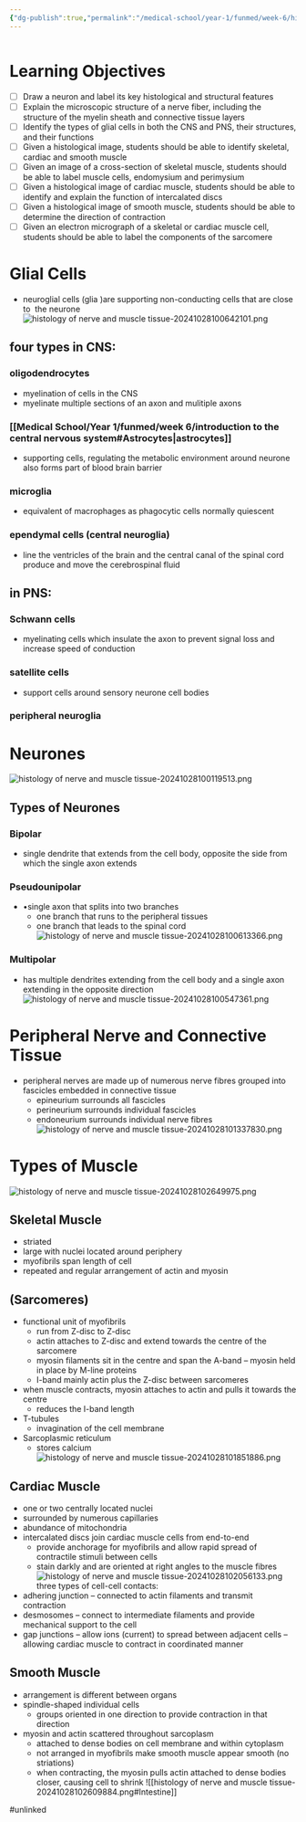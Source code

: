 ```yaml
---
{"dg-publish":true,"permalink":"/medical-school/year-1/funmed/week-6/histology-of-nerve-and-muscle-tissue/","tags":["funmed"]}
---
```


```table-of-contents
```
# Learning Objectives
- [ ] Draw a neuron and label its key histological and structural features
- [ ] Explain the microscopic structure of a nerve fiber, including the structure of the myelin sheath and connective tissue layers
- [ ] Identify the types of glial cells in both the CNS and PNS, their structures, and their functions
- [ ] Given a histological image, students should be able to identify skeletal, cardiac and smooth muscle
- [ ] Given an image of a cross-section of skeletal muscle, students should be able to label muscle cells, endomysium and perimysium
- [ ] Given a histological image of cardiac muscle, students should be able to identify and explain the function of intercalated discs
- [ ] Given a histological image of smooth muscle, students should be able to determine the direction of contraction
- [ ] Given an electron micrograph of a skeletal or cardiac muscle cell, students should be able to label the components of the sarcomere

# Glial Cells
- neuroglial cells (glia )are supporting non-conducting cells that are close to  the neurone
![histology of nerve and muscle tissue-20241028100642101.png](/img/user/Medical%20School/Year%201/funmed/week%206/attachments/histology%20of%20nerve%20and%20muscle%20tissue-20241028100642101.png)
##  four types in CNS:
###  oligodendrocytes
- myelination of cells in the CNS
- myelinate multiple sections of an axon and mulitiple axons
### [[Medical School/Year 1/funmed/week 6/introduction to the central nervous system#Astrocytes\|astrocytes]]
- supporting cells, regulating the metabolic environment around neurone also forms part of blood brain barrier
### microglia
- equivalent of macrophages as phagocytic cells normally quiescent
### ependymal cells (central neuroglia)
-  line the ventricles of the brain and the central canal of the spinal cord produce and move the cerebrospinal fluid
## in PNS:
### Schwann cells
- myelinating cells which insulate the axon to prevent signal loss and increase speed of conduction
### satellite cells
- support cells around sensory neurone cell bodies
### peripheral neuroglia

# Neurones

![histology of nerve and muscle tissue-20241028100119513.png](/img/user/Medical%20School/Year%201/funmed/week%206/attachments/histology%20of%20nerve%20and%20muscle%20tissue-20241028100119513.png)
## Types of Neurones
### Bipolar
- single dendrite that extends from the cell body, opposite the side from which the single axon extends
### Pseudounipolar
- •single axon that splits into two branches
	- one branch that runs to the peripheral tissues
	- one branch that leads to the spinal cord
![histology of nerve and muscle tissue-20241028100613366.png](/img/user/Medical%20School/Year%201/funmed/week%206/attachments/histology%20of%20nerve%20and%20muscle%20tissue-20241028100613366.png)
### Multipolar
- has multiple dendrites extending from the cell body and a single axon extending in the opposite direction
![histology of nerve and muscle tissue-20241028100547361.png](/img/user/Medical%20School/Year%201/funmed/week%206/attachments/histology%20of%20nerve%20and%20muscle%20tissue-20241028100547361.png)

# Peripheral Nerve and Connective Tissue
- peripheral nerves are made up of numerous nerve fibres grouped into fascicles embedded in connective tissue
	- epineurium surrounds all fascicles
	- perineurium surrounds individual fascicles
	- endoneurium surrounds individual nerve fibres
![histology of nerve and muscle tissue-20241028101337830.png](/img/user/Medical%20School/Year%201/funmed/week%206/attachments/histology%20of%20nerve%20and%20muscle%20tissue-20241028101337830.png)

# Types of Muscle
![histology of nerve and muscle tissue-20241028102649975.png](/img/user/Medical%20School/Year%201/funmed/week%206/attachments/histology%20of%20nerve%20and%20muscle%20tissue-20241028102649975.png)
## Skeletal Muscle
- striated
- large with nuclei located around periphery 
- myofibrils span length of cell
- repeated and regular arrangement of actin and myosin
## (Sarcomeres)
- functional unit of myofibrils
	- run from Z-disc to Z-disc
	- actin attaches to Z-disc and extend towards the centre of the sarcomere
	- myosin filaments sit in the centre and span the A-band – myosin held in place by M-line proteins
	- I-band mainly actin plus the Z-disc between sarcomeres
- when muscle contracts, myosin attaches to actin and pulls it towards the centre
	- reduces the I-band length
- T-tubules
	- invagination of the cell membrane
- Sarcoplasmic reticulum
	- stores calcium
![histology of nerve and muscle tissue-20241028101851886.png](/img/user/Medical%20School/Year%201/funmed/week%206/attachments/histology%20of%20nerve%20and%20muscle%20tissue-20241028101851886.png)

## Cardiac Muscle
- one or two centrally located nuclei
- surrounded by numerous capillaries
- abundance of mitochondria
- intercalated discs join cardiac muscle cells from end-to-end
	- provide anchorage for myofibrils and allow rapid spread of contractile stimuli between cells
	- stain darkly and are oriented at right angles to the muscle fibres
![histology of nerve and muscle tissue-20241028102056133.png](/img/user/Medical%20School/Year%201/funmed/week%206/attachments/histology%20of%20nerve%20and%20muscle%20tissue-20241028102056133.png)
three types of cell-cell contacts:
- adhering junction – connected to actin filaments and transmit contraction
- desmosomes – connect to intermediate filaments and provide mechanical support to the cell
- gap junctions – allow ions (current) to spread between adjacent cells – allowing cardiac muscle to contract in coordinated manner

## Smooth Muscle
- arrangement is different between organs
- spindle-shaped individual cells
	- groups oriented in one direction to provide contraction in that direction
- myosin and actin scattered throughout sarcoplasm
	- attached to dense bodies on cell membrane and within cytoplasm
	- not arranged in myofibrils make smooth muscle appear smooth (no striations)
	- when contracting, the myosin pulls actin attached to dense bodies closer, causing cell to shrink
![[histology of nerve and muscle tissue-20241028102609884.png#Intestine]]


#unlinked 